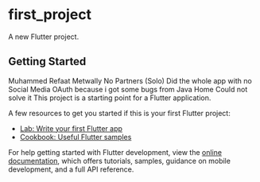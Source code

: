 # first_project

A new Flutter project.

## Getting Started
Muhammed Refaat Metwally 
No Partners (Solo)
Did the whole app with no Social Media OAuth because i got some bugs from Java Home Could not solve it 
This project is a starting point for a Flutter application.

A few resources to get you started if this is your first Flutter project:

- [Lab: Write your first Flutter app](https://docs.flutter.dev/get-started/codelab)
- [Cookbook: Useful Flutter samples](https://docs.flutter.dev/cookbook)

For help getting started with Flutter development, view the
[online documentation](https://docs.flutter.dev/), which offers tutorials,
samples, guidance on mobile development, and a full API reference.
